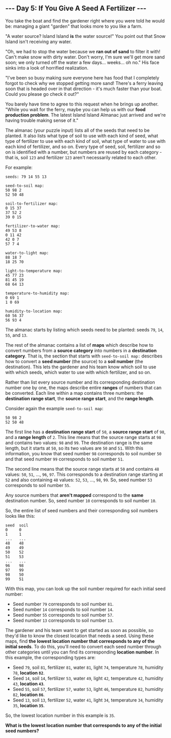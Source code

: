 ## --- Day 5: If You Give A Seed A Fertilizer ---

You take the boat and find the gardener right where you were told he would be: managing a giant "garden" that looks more to you like a farm.

"A water source? Island Island **is** the water source!" You point out that Snow Island isn't receiving any water.

"Oh, we had to stop the water because we **ran out of sand** to filter it with! Can't make snow with dirty water. Don't worry, I'm sure we'll get more sand soon; we only turned off the water a few days... weeks... oh no." His face sinks into a look of horrified realization.

"I've been so busy making sure everyone here has food that I completely forgot to check why we stopped getting more sand! There's a ferry leaving soon that is headed over in that direction - it's much faster than your boat. Could you please go check it out?"

You barely have time to agree to this request when he brings up another. "While you wait for the ferry, maybe you can help us with our **food production problem**. The latest Island Island Almanac just arrived and we're having trouble making sense of it."

The almanac (your puzzle input) lists all of the seeds that need to be planted. It also lists what type of soil to use with each kind of seed, what type of fertilizer to use with each kind of soil, what type of water to use with each kind of fertilizer, and so on. Every type of seed, soil, fertilizer and so on is identified with a number, but numbers are reused by each category - that is, soil ``123`` and fertilizer ``123`` aren't necessarily related to each other.

For example:

    seeds: 79 14 55 13
    
    seed-to-soil map:
    50 98 2
    52 50 48
    
    soil-to-fertilizer map:
    0 15 37
    37 52 2
    39 0 15
    
    fertilizer-to-water map:
    49 53 8
    0 11 42
    42 0 7
    57 7 4
    
    water-to-light map:
    88 18 7
    18 25 70
    
    light-to-temperature map:
    45 77 23
    81 45 19
    68 64 13
    
    temperature-to-humidity map:
    0 69 1
    1 0 69
    
    humidity-to-location map:
    60 56 37
    56 93 4

The almanac starts by listing which seeds need to be planted: seeds ``79``, ``14``, ``55``, and ``13``.

The rest of the almanac contains a list of **maps** which describe how to convert numbers from a **source category** into numbers in a **destination category**. That is, the section that starts with ``seed-to-soil map:`` describes how to convert a **seed number** (the source) to a **soil number** (the destination). This lets the gardener and his team know which soil to use with which seeds, which water to use with which fertilizer, and so on.

Rather than list every source number and its corresponding destination number one by one, the maps describe entire **ranges** of numbers that can be converted. Each line within a map contains three numbers: the **destination range start**, the **source range start**, and the **range length**.

Consider again the example ``seed-to-soil map``:

    50 98 2
    52 50 48

The first line has a **destination range start** of ``50``, a **source range start** of ``98``, and a **range length** of ``2``. This line means that the source range starts at ``98`` and contains two values: ``98`` and ``99``. The destination range is the same length, but it starts at ``50``, so its two values are ``50`` and ``51``. With this information, you know that seed number ``98`` corresponds to soil number ``50`` and that seed number ``99`` corresponds to soil number ``51``.

The second line means that the source range starts at ``50`` and contains ``48`` values: ``50``, ``51``, ..., ``96``, ``97``. This corresponds to a destination range starting at ``52`` and also containing ``48`` values: ``52``, ``53``, ..., ``98``, ``99``. So, seed number ``53`` corresponds to soil number ``55``.

Any source numbers that **aren't mapped** correspond to the **same** destination number. So, seed number ``10`` corresponds to soil number ``10``.

So, the entire list of seed numbers and their corresponding soil numbers looks like this:

    seed  soil
    0     0
    1     1
    ...   ...
    48    48
    49    49
    50    52
    51    53
    ...   ...
    96    98
    97    99
    98    50
    99    51

With this map, you can look up the soil number required for each initial seed number:

* Seed number ``79`` corresponds to soil number ``81``.
* Seed number ``14`` corresponds to soil number ``14``.
* Seed number ``55`` corresponds to soil number ``57``.
* Seed number ``13`` corresponds to soil number ``13``.

The gardener and his team want to get started as soon as possible, so they'd like to know the closest location that needs a seed. Using these maps, find **the lowest location number that corresponds to any of the initial seeds**. To do this, you'll need to convert each seed number through other categories until you can find its corresponding **location number**. In this example, the corresponding types are:

* Seed ``79``, soil ``81``, fertilizer ``81``, water ``81``, light ``74``, temperature ``78``, humidity ``78``, **location ``82``**.
* Seed ``14``, soil ``14``, fertilizer ``53``, water ``49``, light ``42``, temperature ``42``, humidity ``43``, **location ``43``**.
* Seed ``55``, soil ``57``, fertilizer ``57``, water ``53``, light ``46``, temperature ``82``, humidity ``82``, **location ``86``**.
* Seed ``13``, soil ``13``, fertilizer ``52``, water ``41``, light ``34``, temperature ``34``, humidity ``35``, **location ``35``**.

So, the lowest location number in this example is ``35``.

**What is the lowest location number that corresponds to any of the initial seed numbers?**

